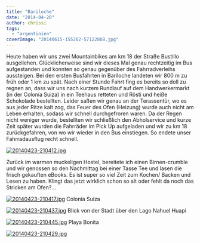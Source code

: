```yaml
---
title: "Bariloche"
date: "2014-04-20"
author: chrissi
tags: 
  - "argentinien"
coverImage: "20140615-155202-57122808.jpg"
---
```


Heute haben wir uns zwei Mountainbikes am km 18 der Straße Bustillo ausgeliehen. Glücklicherweise sind wir dieses Mal genau rechtzeitig im Bus aufgestanden und konnten so genau gegenüber des Fahrradverleihs aussteigen. Bei den ersten Busfahrten in Bariloche landeten wir 800 m zu früh oder 1 km zu spät. Nach einer Stunde Fahrt fing es bereits so doll zu regnen an, dass wir uns nach kurzem Rundlauf auf dem Handwerkermarkt (in der Colonía Suiza) in ein Teehaus retteten und Rösti und heiße Schokolade bestellten. Leider saßen wir genau an der Terassentür, wo es aus jeder Ritze kalt zog, das Feuer des Ofen (Heizung) wurde auch nicht am Leben erhalten, sodass wir schnell durchgefroren waren. Da der Regen nicht weniger wurde, bestellten wir schließlich den Abholservice und kurze Zeit später wurden die Fahrräder im Pick Up aufgeladen und wir zu km 18 zurückgefahren, von wo wir wieder in den Bus einstiegen. So endete unser Fahrradausflug recht schnell.

[![20140423-210412.jpg](images/20140423-210412.jpg)](https://hafenstrand.wordpress.com/wp-content/uploads/2014/04/20140423-210412.jpg)

Zurück im warmen muckeligen Hostel, bereitete ich einen Birnen-crumble und wir genossen so den Nachmittag bei einer Tasse Tee und lasen die frisch gekauften eBooks. Es ist super so viel Zeit zum Kochen/ Backen und Lesen zu haben. Klingt das jetzt wirklich schon so alt oder fehlt da noch das Stricken am Ofen?...

[![20140423-210417.jpg](images/20140423-210417.jpg)](https://hafenstrand.wordpress.com/wp-content/uploads/2014/04/20140423-210417.jpg) Colonía Suiza

[![20140423-210437.jpg](images/20140423-210437.jpg)](https://hafenstrand.wordpress.com/wp-content/uploads/2014/04/20140423-210437.jpg) Blick von der Stadt über den Lago Nahuel Huapi

[![20140423-210445.jpg](images/20140423-210445.jpg)](https://hafenstrand.wordpress.com/wp-content/uploads/2014/04/20140423-210445.jpg) Playa Bonita

[![20140423-210429.jpg](images/20140423-210429.jpg)](https://hafenstrand.wordpress.com/wp-content/uploads/2014/04/20140423-210429.jpg)
